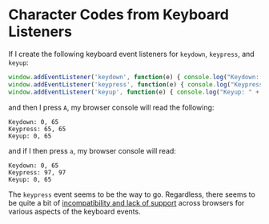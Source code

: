 # Character Codes from Keyboard Listeners

If I create the following keyboard event listeners for `keydown`,
`keypress`, and `keyup`:

```javascript
window.addEventListener('keydown', function(e) { console.log("Keydown: " + e.charCode + ", " + e.keyCode); });
window.addEventListener('keypress', function(e) { console.log("Keypress: " + e.charCode + ", " + e.keyCode); });
window.addEventListener('keyup', function(e) { console.log("Keyup: " + e.charCode + ", " + e.keyCode); });
```

and then I press `A`, my browser console will read the following:

```
Keydown: 0, 65
Keypress: 65, 65
Keyup: 0, 65
```

and if I then press `a`, my browser console will read:

```
Keydown: 0, 65
Keypress: 97, 97
Keyup: 0, 65
```

The `keypress` event seems to be the way to go. Regardless, there seems to be quite a bit of [incompatibility and lack of support](https://developer.mozilla.org/en-US/docs/Web/API/KeyboardEvent#Browser_compatibility) across browsers for various aspects of the keyboard events.
